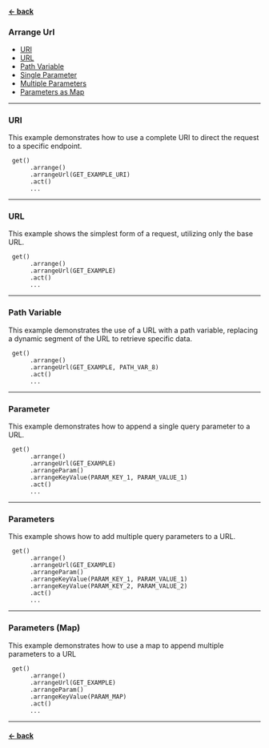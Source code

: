 #### [← back](../../README.md)

### Arrange Url

- [URI](#uri)
- [URL](#url)
- [Path Variable](#path-variable)
- [Single Parameter](#parameter)
- [Multiple Parameters](#parameter)
- [Parameters as Map](#parameters-map)

---

### URI

This example demonstrates how to use a complete URI to direct the request to a specific endpoint.

```
 get()
      .arrange()
      .arrangeUrl(GET_EXAMPLE_URI)
      .act()
      ...
```

---

### URL

This example shows the simplest form of a request, utilizing only the base URL.

```
 get()
      .arrange()
      .arrangeUrl(GET_EXAMPLE)
      .act()
      ...
```

---

### Path Variable

This example demonstrates the use of a URL with a path variable, replacing a dynamic segment of the
URL to retrieve specific data.

```
 get()
      .arrange()
      .arrangeUrl(GET_EXAMPLE, PATH_VAR_8)
      .act()
      ...
```

---

### Parameter

This example demonstrates how to append a single query parameter to a URL.

```
 get()
      .arrange()
      .arrangeUrl(GET_EXAMPLE)
      .arrangeParam()
      .arrangeKeyValue(PARAM_KEY_1, PARAM_VALUE_1)
      .act()
      ...
```

---

### Parameters

This example shows how to add multiple query parameters to a URL.

```
 get()
      .arrange()
      .arrangeUrl(GET_EXAMPLE)
      .arrangeParam()
      .arrangeKeyValue(PARAM_KEY_1, PARAM_VALUE_1)
      .arrangeKeyValue(PARAM_KEY_2, PARAM_VALUE_2)
      .act()
      ...
```

---

### Parameters (Map)

This example demonstrates how to use a map to append multiple parameters to a URL

```
 get()
      .arrange()
      .arrangeUrl(GET_EXAMPLE)
      .arrangeParam()
      .arrangeKeyValue(PARAM_MAP)
      .act()
      ...
```

---

#### [← back](../../README.md)